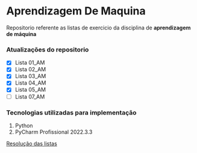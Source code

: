 # Aprendizagem De Maquina

Repositorio referente as listas de exercicio da disciplina de **aprendizagem de máquina**

### Atualizações do repositorio
- [x] Lista 01_AM
- [x] Lista 02_AM
- [x] Lista 03_AM
- [x] Lista 04_AM
- [x] Lista 05_AM
- [ ] Lista 07_AM

### Tecnologias utilizadas para implementação 
1. Python
2. PyCharm Profissional 2022.3.3

[Resolução das listas](https://drive.google.com/drive/folders/1exszd8b56_D1dJc1LhvrFNNzTbpOOIjz?usp=sharing)
